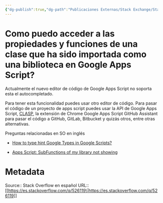 ```yaml
---
{"dg-publish":true,"dg-path":"Publicaciones Externas/Stack Exchange/Stack Overflow en español/es.stackoverflow.com-526119.md","permalink":"/publicaciones-externas/stack-exchange/stack-overflow-en-espanol/es-stackoverflow-com-526119/","title":"Como puedo acceder a las propiedades y funciones de una clase que ha sido importada como una biblioteca en Google Apps Script?","hide":true,"noteIcon":"\"0\"","created":"2024-04-03T12:49:10.728-06:00","updated":"2024-04-05T16:43:57.687-06:00"}
---
```


# Como puedo acceder a las propiedades y funciones de una clase que ha sido importada como una biblioteca en Google Apps Script?

Actualmente el nuevo editor de código de Google Apps Script no soporta esta el autocompletado.

Para tener esta funcionalidad puedes usar otro editor de código. Para pasar el código de un proyecto de apps script puedes usar la API de Google Apps Script, [CLASP][1], la extensión de Chrome Google Apps Script GitHub Assistant para pasar el código a GitHub, GitLab, Bitbucket y quizás otros, entre otras alternativas.

Preguntas relacionadas en SO en inglés

- [How to type hint Google Types in Google Scripts?](https://stackoverflow.com/q/64554534/1595451)
- [Apps Script: SubFunctions of my library not showing](https://stackoverflow.com/q/70624789/1595451)


  [1]: https://developers.google.com/apps-script/guides/clasp

# Metadata
Source:: Stack Overflow en español
URL:: [[https://es.stackoverflow.com/q/526119\|https://es.stackoverflow.com/q/526119]]

